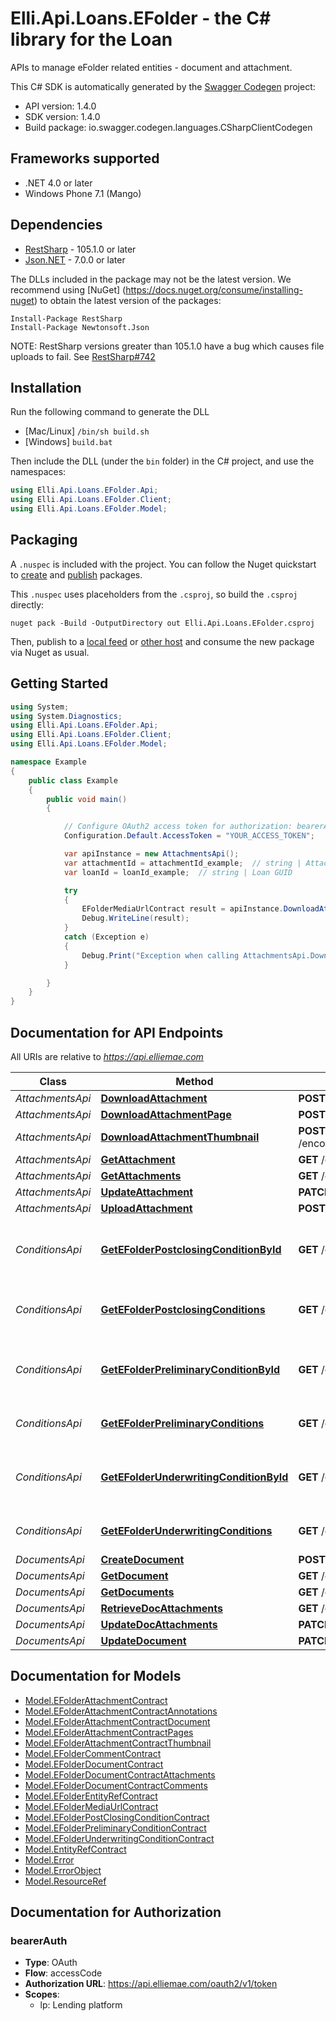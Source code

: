 # Elli.Api.Loans.EFolder - the C# library for the Loan

APIs to manage eFolder related entities - document and attachment.

This C# SDK is automatically generated by the [Swagger Codegen](https://github.com/swagger-api/swagger-codegen) project:

- API version: 1.4.0
- SDK version: 1.4.0
- Build package: io.swagger.codegen.languages.CSharpClientCodegen

<a name="frameworks-supported"></a>
## Frameworks supported
- .NET 4.0 or later
- Windows Phone 7.1 (Mango)

<a name="dependencies"></a>
## Dependencies
- [RestSharp](https://www.nuget.org/packages/RestSharp) - 105.1.0 or later
- [Json.NET](https://www.nuget.org/packages/Newtonsoft.Json/) - 7.0.0 or later

The DLLs included in the package may not be the latest version. We recommend using [NuGet] (https://docs.nuget.org/consume/installing-nuget) to obtain the latest version of the packages:
```
Install-Package RestSharp
Install-Package Newtonsoft.Json
```

NOTE: RestSharp versions greater than 105.1.0 have a bug which causes file uploads to fail. See [RestSharp#742](https://github.com/restsharp/RestSharp/issues/742)

<a name="installation"></a>
## Installation
Run the following command to generate the DLL
- [Mac/Linux] `/bin/sh build.sh`
- [Windows] `build.bat`

Then include the DLL (under the `bin` folder) in the C# project, and use the namespaces:
```csharp
using Elli.Api.Loans.EFolder.Api;
using Elli.Api.Loans.EFolder.Client;
using Elli.Api.Loans.EFolder.Model;
```
<a name="packaging"></a>
## Packaging

A `.nuspec` is included with the project. You can follow the Nuget quickstart to [create](https://docs.microsoft.com/en-us/nuget/quickstart/create-and-publish-a-package#create-the-package) and [publish](https://docs.microsoft.com/en-us/nuget/quickstart/create-and-publish-a-package#publish-the-package) packages.

This `.nuspec` uses placeholders from the `.csproj`, so build the `.csproj` directly:

```
nuget pack -Build -OutputDirectory out Elli.Api.Loans.EFolder.csproj
```

Then, publish to a [local feed](https://docs.microsoft.com/en-us/nuget/hosting-packages/local-feeds) or [other host](https://docs.microsoft.com/en-us/nuget/hosting-packages/overview) and consume the new package via Nuget as usual.

<a name="getting-started"></a>
## Getting Started

```csharp
using System;
using System.Diagnostics;
using Elli.Api.Loans.EFolder.Api;
using Elli.Api.Loans.EFolder.Client;
using Elli.Api.Loans.EFolder.Model;

namespace Example
{
    public class Example
    {
        public void main()
        {

            // Configure OAuth2 access token for authorization: bearerAuth
            Configuration.Default.AccessToken = "YOUR_ACCESS_TOKEN";

            var apiInstance = new AttachmentsApi();
            var attachmentId = attachmentId_example;  // string | Attachment GUID
            var loanId = loanId_example;  // string | Loan GUID

            try
            {
                EFolderMediaUrlContract result = apiInstance.DownloadAttachment(attachmentId, loanId);
                Debug.WriteLine(result);
            }
            catch (Exception e)
            {
                Debug.Print("Exception when calling AttachmentsApi.DownloadAttachment: " + e.Message );
            }

        }
    }
}
```

<a name="documentation-for-api-endpoints"></a>
## Documentation for API Endpoints

All URIs are relative to *https://api.elliemae.com*

Class | Method | HTTP request | Description
------------ | ------------- | ------------- | -------------
*AttachmentsApi* | [**DownloadAttachment**](docs/AttachmentsApi.md#downloadattachment) | **POST** /encompass/v1/loans/{loanId}/attachments/{attachmentId}/url | 
*AttachmentsApi* | [**DownloadAttachmentPage**](docs/AttachmentsApi.md#downloadattachmentpage) | **POST** /encompass/v1/loans/{loanId}/attachments/{attachmentId}/pages/{pageId}/url | 
*AttachmentsApi* | [**DownloadAttachmentThumbnail**](docs/AttachmentsApi.md#downloadattachmentthumbnail) | **POST** /encompass/v1/loans/{loanId}/attachments/{attachmentId}/pages/{pageId}/thumbnail/url | 
*AttachmentsApi* | [**GetAttachment**](docs/AttachmentsApi.md#getattachment) | **GET** /encompass/v1/loans/{loanId}/attachments/{attachmentId} | 
*AttachmentsApi* | [**GetAttachments**](docs/AttachmentsApi.md#getattachments) | **GET** /encompass/v1/loans/{loanId}/attachments | 
*AttachmentsApi* | [**UpdateAttachment**](docs/AttachmentsApi.md#updateattachment) | **PATCH** /encompass/v1/loans/{loanId}/attachments/{attachmentId} | 
*AttachmentsApi* | [**UploadAttachment**](docs/AttachmentsApi.md#uploadattachment) | **POST** /encompass/v1/loans/{loanId}/attachments/url | 
*ConditionsApi* | [**GetEFolderPostclosingConditionById**](docs/ConditionsApi.md#getefolderpostclosingconditionbyid) | **GET** /encompass/v1/loans/{loanId}/conditions/postclosing/{conditionId} | Gets post closing condition detail for a ConditionId
*ConditionsApi* | [**GetEFolderPostclosingConditions**](docs/ConditionsApi.md#getefolderpostclosingconditions) | **GET** /encompass/v1/loans/{loanId}/conditions/postclosing | Get EFolder Postclosing Conditions for a loan
*ConditionsApi* | [**GetEFolderPreliminaryConditionById**](docs/ConditionsApi.md#getefolderpreliminaryconditionbyid) | **GET** /encompass/v1/loans/{loanId}/conditions/preliminary/{conditionId} | Gets preliminary condition detail for a ConditionId
*ConditionsApi* | [**GetEFolderPreliminaryConditions**](docs/ConditionsApi.md#getefolderpreliminaryconditions) | **GET** /encompass/v1/loans/{loanId}/conditions/preliminary | Gets list of preliminary conditions
*ConditionsApi* | [**GetEFolderUnderwritingConditionById**](docs/ConditionsApi.md#getefolderunderwritingconditionbyid) | **GET** /encompass/v1/loans/{loanId}/conditions/underwriting/{conditionId} | Gets underwriting condition detail for a ConditionId
*ConditionsApi* | [**GetEFolderUnderwritingConditions**](docs/ConditionsApi.md#getefolderunderwritingconditions) | **GET** /encompass/v1/loans/{loanId}/conditions/underwriting | Gets list of underwriting conditions
*DocumentsApi* | [**CreateDocument**](docs/DocumentsApi.md#createdocument) | **POST** /encompass/v1/loans/{loanId}/documents/ | 
*DocumentsApi* | [**GetDocument**](docs/DocumentsApi.md#getdocument) | **GET** /encompass/v1/loans/{loanId}/documents/{documentId} | 
*DocumentsApi* | [**GetDocuments**](docs/DocumentsApi.md#getdocuments) | **GET** /encompass/v1/loans/{loanId}/documents | 
*DocumentsApi* | [**RetrieveDocAttachments**](docs/DocumentsApi.md#retrievedocattachments) | **GET** /encompass/v1/loans/{loanId}/documents/{documentId}/attachments | 
*DocumentsApi* | [**UpdateDocAttachments**](docs/DocumentsApi.md#updatedocattachments) | **PATCH** /encompass/v1/loans/{loanId}/documents/{documentId}/attachments | 
*DocumentsApi* | [**UpdateDocument**](docs/DocumentsApi.md#updatedocument) | **PATCH** /encompass/v1/loans/{loanId}/documents/{documentId} | 


<a name="documentation-for-models"></a>
## Documentation for Models

 - [Model.EFolderAttachmentContract](docs/EFolderAttachmentContract.md)
 - [Model.EFolderAttachmentContractAnnotations](docs/EFolderAttachmentContractAnnotations.md)
 - [Model.EFolderAttachmentContractDocument](docs/EFolderAttachmentContractDocument.md)
 - [Model.EFolderAttachmentContractPages](docs/EFolderAttachmentContractPages.md)
 - [Model.EFolderAttachmentContractThumbnail](docs/EFolderAttachmentContractThumbnail.md)
 - [Model.EFolderCommentContract](docs/EFolderCommentContract.md)
 - [Model.EFolderDocumentContract](docs/EFolderDocumentContract.md)
 - [Model.EFolderDocumentContractAttachments](docs/EFolderDocumentContractAttachments.md)
 - [Model.EFolderDocumentContractComments](docs/EFolderDocumentContractComments.md)
 - [Model.EFolderEntityRefContract](docs/EFolderEntityRefContract.md)
 - [Model.EFolderMediaUrlContract](docs/EFolderMediaUrlContract.md)
 - [Model.EFolderPostClosingConditionContract](docs/EFolderPostClosingConditionContract.md)
 - [Model.EFolderPreliminaryConditionContract](docs/EFolderPreliminaryConditionContract.md)
 - [Model.EFolderUnderwritingConditionContract](docs/EFolderUnderwritingConditionContract.md)
 - [Model.EntityRefContract](docs/EntityRefContract.md)
 - [Model.Error](docs/Error.md)
 - [Model.ErrorObject](docs/ErrorObject.md)
 - [Model.ResourceRef](docs/ResourceRef.md)


<a name="documentation-for-authorization"></a>
## Documentation for Authorization

<a name="bearerAuth"></a>
### bearerAuth

- **Type**: OAuth
- **Flow**: accessCode
- **Authorization URL**: https://api.elliemae.com/oauth2/v1/token
- **Scopes**: 
  - lp: Lending platform

